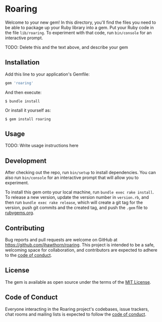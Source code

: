 # Roaring

Welcome to your new gem! In this directory, you'll find the files you need to be able to package up your Ruby library into a gem. Put your Ruby code in the file `lib/roaring`. To experiment with that code, run `bin/console` for an interactive prompt.

TODO: Delete this and the text above, and describe your gem

## Installation

Add this line to your application's Gemfile:

```ruby
gem 'roaring'
```

And then execute:

    $ bundle install

Or install it yourself as:

    $ gem install roaring

## Usage

TODO: Write usage instructions here

## Development

After checking out the repo, run `bin/setup` to install dependencies. You can also run `bin/console` for an interactive prompt that will allow you to experiment.

To install this gem onto your local machine, run `bundle exec rake install`. To release a new version, update the version number in `version.rb`, and then run `bundle exec rake release`, which will create a git tag for the version, push git commits and the created tag, and push the `.gem` file to [rubygems.org](https://rubygems.org).

## Contributing

Bug reports and pull requests are welcome on GitHub at https://github.com/jhawthorn/roaring. This project is intended to be a safe, welcoming space for collaboration, and contributors are expected to adhere to the [code of conduct](https://github.com/jhawthorn/roaring/blob/main/CODE_OF_CONDUCT.md).

## License

The gem is available as open source under the terms of the [MIT License](https://opensource.org/licenses/MIT).

## Code of Conduct

Everyone interacting in the Roaring project's codebases, issue trackers, chat rooms and mailing lists is expected to follow the [code of conduct](https://github.com/jhawthorn/roaring/blob/main/CODE_OF_CONDUCT.md).
